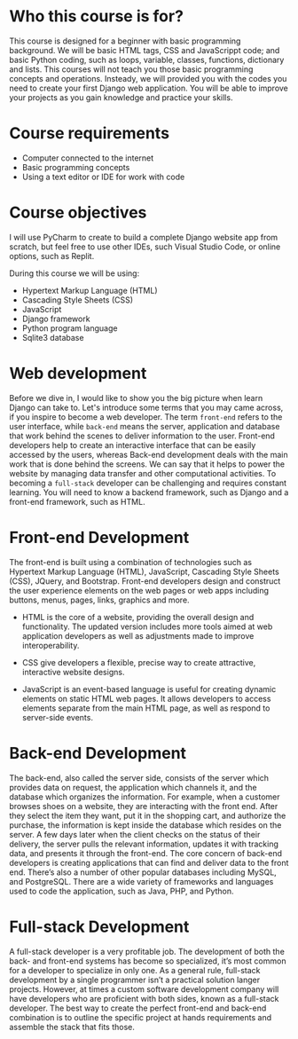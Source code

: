 # Who this course is for?

This course is designed for a beginner with basic programming background. We will be basic HTML tags, CSS and JavaScrippt code; and basic Python coding, such as loops, variable, classes, functions, dictionary and lists. This courses will not teach you those basic programming concepts and operations. Insteady, we will provided you with the codes you need to create your first Django web application. You will be able to improve your projects as you gain knowledge and practice your skills.

# Course requirements

+ Computer connected to the internet
+ Basic programming concepts
+ Using a text editor or IDE for work with code


# Course objectives


I will use PyCharm to create to build a complete Django website app from scratch, but feel free to use other IDEs, such Visual Studio Code, or online options, such as Replit. 

During this course we will be using:


+ Hypertext Markup Language (HTML)
+ Cascading Style Sheets (CSS) 
+ JavaScript
+ Django framework
+ Python program language
+ Sqlite3 database 


# Web development

Before we dive in, I would like to show you the big picture when learn Django can take to. Let's introduce some terms that you may came across, if you inspire to become a web developer. The term ```front-end``` refers to the user interface, while ```back-end``` means the server, application and database that work behind the scenes to deliver information to the user.  Front-end developers help to create an interactive interface that can be easily accessed by the users, whereas Back-end development deals with the main work that is done behind the screens. We can say that it helps to power the website by managing
data transfer and other computational activities. To becoming a ```full-stack``` developer can be challenging and requires constant learning. You will need to know a backend framework, such as Django and a front-end framework, such as HTML. 

# Front-end Development

The front-end is built using a combination of technologies such as Hypertext Markup Language (HTML), JavaScript, Cascading Style Sheets (CSS), JQuery, and Bootstrap. Front-end developers design and construct the user experience elements on the web pages or web apps including buttons, menus, pages, links, graphics and more.

+ HTML is the core of a website, providing the overall design and functionality. The updated version includes more tools aimed at web application developers as well as adjustments made to improve interoperability.

+ CSS give developers a flexible, precise way to create attractive, interactive website designs.

+ JavaScript is an event-based language is useful for creating dynamic elements on static HTML web pages. It allows developers to access elements separate from the main HTML page, as well as respond to server-side events.

# Back-end Development

The back-end, also called the server side, consists of the server which provides data on request, the application which channels it, and the database which organizes the information. For example, when a customer browses shoes on a website, they are interacting with the front end. After they select the item they want, put it in the shopping cart, and authorize the purchase, the information is kept inside the database which resides on the server. A few days later when the client checks on the status of their delivery, the server pulls the relevant information, updates it with tracking data, and presents it through the front-end. The core concern of back-end developers is creating applications that can find and deliver data to the front end. There’s also a number of other popular databases including MySQL, and PostgreSQL. There are a wide variety of frameworks and languages used to code the application, such as Java, PHP, and Python.

# Full-stack Development

A full-stack developer is a very profitable job. The development of both the back- and front-end systems has become so specialized, it’s most common for a developer to specialize in only one. As a general rule, full-stack development by a single programmer isn’t a practical solution langer projects. However, at times a custom software development company will have developers who are proficient with both sides, known as a full-stack developer. The best way to create the perfect front-end and back-end combination is to outline the specific project at hands requirements and assemble the stack that fits those.
